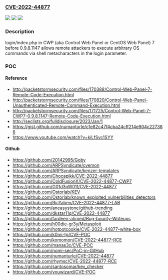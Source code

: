 ### [CVE-2022-44877](https://cve.mitre.org/cgi-bin/cvename.cgi?name=CVE-2022-44877)
![](https://img.shields.io/static/v1?label=Product&message=n%2Fa&color=blue)
![](https://img.shields.io/static/v1?label=Version&message=n%2Fa&color=blue)
![](https://img.shields.io/static/v1?label=Vulnerability&message=n%2Fa&color=brighgreen)

### Description

login/index.php in CWP (aka Control Web Panel or CentOS Web Panel) 7 before 0.9.8.1147 allows remote attackers to execute arbitrary OS commands via shell metacharacters in the login parameter.

### POC

#### Reference
- http://packetstormsecurity.com/files/170388/Control-Web-Panel-7-Remote-Code-Execution.html
- http://packetstormsecurity.com/files/170820/Control-Web-Panel-Unauthenticated-Remote-Command-Execution.html
- http://packetstormsecurity.com/files/171725/Control-Web-Panel-7-CWP7-0.9.8.1147-Remote-Code-Execution.html
- http://seclists.org/fulldisclosure/2023/Jan/1
- https://gist.github.com/numanturle/c1e82c47f4cba24cff214e904c227386
- https://www.youtube.com/watch?v=kiLfSvc1SYY

#### Github
- https://github.com/20142995/Goby
- https://github.com/ARPSyndicate/cvemon
- https://github.com/ARPSyndicate/kenzer-templates
- https://github.com/Chocapikk/CVE-2022-44877
- https://github.com/ColdFusionX/CVE-2022-44877-CWP7
- https://github.com/G01d3nW01f/CVE-2022-44877
- https://github.com/Ostorlab/KEV
- https://github.com/Ostorlab/known_exploited_vulnerbilities_detectors
- https://github.com/RicYaben/CVE-2022-44877-LAB
- https://github.com/aneasystone/github-trending
- https://github.com/dkstar11q/CVE-2022-44877
- https://github.com/fardeen-ahmed/Bug-bounty-Writeups
- https://github.com/h00die-gr3y/Metasploit
- https://github.com/hotpotcookie/CVE-2022-44877-white-box
- https://github.com/k0mi-tg/CVE-POC
- https://github.com/komomon/CVE-2022-44877-RCE
- https://github.com/manas3c/CVE-POC
- https://github.com/nomi-sec/PoC-in-GitHub
- https://github.com/numanturle/CVE-2022-44877
- https://github.com/rhymsc/CVE-2022-44877-RCE
- https://github.com/santosomar/kev_checker
- https://github.com/youwizard/CVE-POC

